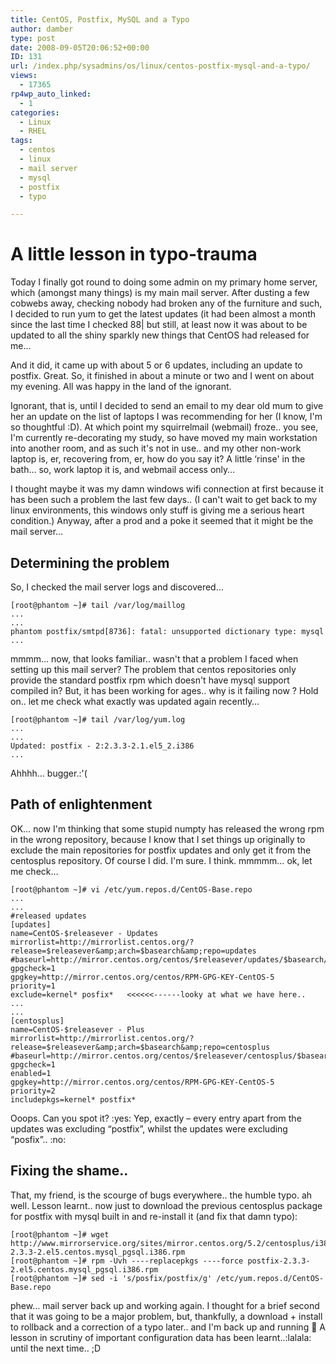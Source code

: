 ```yaml
---
title: CentOS, Postfix, MySQL and a Typo
author: damber
type: post
date: 2008-09-05T20:06:52+00:00
ID: 131
url: /index.php/sysadmins/os/linux/centos-postfix-mysql-and-a-typo/
views:
  - 17365
rp4wp_auto_linked:
  - 1
categories:
  - Linux
  - RHEL
tags:
  - centos
  - linux
  - mail server
  - mysql
  - postfix
  - typo

---
```

# A little lesson in typo-trauma

Today I finally got round to doing some admin on my primary home server, which (amongst many things) is my main mail server. After dusting a few cobwebs away, checking nobody had broken any of the furniture and such, I decided to run yum to get the latest updates (it had been almost a month since the last time I checked 88| but still, at least now it was about to be updated to all the shiny sparkly new things that CentOS had released for me…

And it did, it came up with about 5 or 6 updates, including an update to postfix. Great. So, it finished in about a minute or two and I went on about my evening. All was happy in the land of the ignorant.

Ignorant, that is, until I decided to send an email to my dear old mum to give her an update on the list of laptops I was recommending for her (I know, I'm so thoughtful :D). At which point my squirrelmail (webmail) froze.. you see, I'm currently re-decorating my study, so have moved my main workstation into another room, and as such it's not in use.. and my other non-work laptop is, er, recovering from, er, how do you say it? A little &#8216;rinse' in the bath… so, work laptop it is, and webmail access only… 

I thought maybe it was my damn windows wifi connection at first because it has been such a problem the last few days.. (I can't wait to get back to my linux environments, this windows only stuff is giving me a serious heart condition.) Anyway, after a prod and a poke it seemed that it might be the mail server…

## Determining the problem

So, I checked the mail server logs and discovered…

```text
[root@phantom ~]# tail /var/log/maillog
...
...
phantom postfix/smtpd[8736]: fatal: unsupported dictionary type: mysql
...
```
mmmm… now, that looks familiar.. wasn't that a problem I faced when setting up this mail server? The problem that centos repositories only provide the standard postfix rpm which doesn't have mysql support compiled in? But, it has been working for ages.. why is it failing now ? Hold on.. let me check what exactly was updated again recently…

```text
[root@phantom ~]# tail /var/log/yum.log
...
...
Updated: postfix - 2:2.3.3-2.1.el5_2.i386
...
```
Ahhhh… bugger.:'(

## Path of enlightenment

OK… now I'm thinking that some stupid numpty has released the wrong rpm in the wrong repository, because I know that I set things up originally to exclude the main repositories for postfix updates and only get it from the centosplus repository. Of course I did. I'm sure. I think. mmmmm… ok, let me check…

```text
[root@phantom ~]# vi /etc/yum.repos.d/CentOS-Base.repo
...
...
#released updates
[updates]
name=CentOS-$releasever - Updates
mirrorlist=http://mirrorlist.centos.org/?release=$releasever&amp;arch=$basearch&amp;repo=updates
#baseurl=http://mirror.centos.org/centos/$releasever/updates/$basearch/
gpgcheck=1
gpgkey=http://mirror.centos.org/centos/RPM-GPG-KEY-CentOS-5
priority=1
exclude=kernel* posfix*   <<<<<<------looky at what we have here..
...
...
[centosplus]
name=CentOS-$releasever - Plus
mirrorlist=http://mirrorlist.centos.org/?release=$releasever&amp;arch=$basearch&amp;repo=centosplus
#baseurl=http://mirror.centos.org/centos/$releasever/centosplus/$basearch/
gpgcheck=1
enabled=1
gpgkey=http://mirror.centos.org/centos/RPM-GPG-KEY-CentOS-5
priority=2
includepkgs=kernel* postfix*
```
Ooops. Can you spot it? :yes: Yep, exactly &#8211; every entry apart from the updates was excluding “postfix”, whilst the updates were excluding “posfix”.. :no: 

## Fixing the shame..

That, my friend, is the scourge of bugs everywhere.. the humble typo. ah well. Lesson learnt.. now just to download the previous centosplus package for postfix with mysql built in and re-install it (and fix that damn typo):

```text
[root@phantom ~]# wget http://www.mirrorservice.org/sites/mirror.centos.org/5.2/centosplus/i386/RPMS/postfix-2.3.3-2.el5.centos.mysql_pgsql.i386.rpm
[root@phantom ~]# rpm -Uvh ----replacepkgs ----force postfix-2.3.3-2.el5.centos.mysql_pgsql.i386.rpm
[root@phantom ~]# sed -i 's/posfix/postfix/g' /etc/yum.repos.d/CentOS-Base.repo
```
phew… mail server back up and working again. I thought for a brief second that it was going to be a major problem, but, thankfully, a download + install to rollback and a correction of a typo later.. and I'm back up and running 🙂 A lesson in scrutiny of important configuration data has been learnt..:lalala: until the next time.. ;D